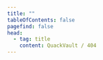 ```yaml
---
title: ""
tableOfContents: false
pagefind: false
head:
  - tag: title
    content: QuackVault / 404
---
```


